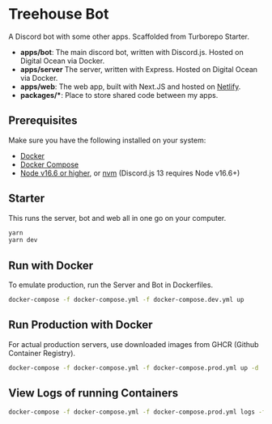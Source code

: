 # Treehouse Bot

A Discord bot with some other apps. Scaffolded from Turborepo Starter.

- **apps/bot**: The main discord bot, written with Discord.js. Hosted on Digital Ocean via Docker.
- **apps/server** The server, written with Express. Hosted on Digital Ocean via Docker.
- **apps/web**: The web app, built with Next.JS and hosted on [Netlify](https://www.netlify.com/).
- **packages/\***: Place to store shared code between my apps.

## Prerequisites

Make sure you have the following installed on your system:

- [Docker](https://www.docker.com/community-edition)
- [Docker Compose](https://docs.docker.com/compose/install/)
- [Node v16.6 or higher](https://nodejs.org/en/download/), or [nvm](https://github.com/nvm-sh/nvm) (Discord.js 13 requires Node v16.6+)

## Starter

This runs the server, bot and web all in one go on your computer.

```bash
yarn
yarn dev
```

## Run with Docker

To emulate production, run the Server and Bot in Dockerfiles.

```bash
docker-compose -f docker-compose.yml -f docker-compose.dev.yml up
```

## Run Production with Docker

For actual production servers, use downloaded images from GHCR (Github Container Registry).

```bash
docker-compose -f docker-compose.yml -f docker-compose.prod.yml up -d
```

## View Logs of running Containers

```bash
docker-compose -f docker-compose.yml -f docker-compose.prod.yml logs -ft
```
